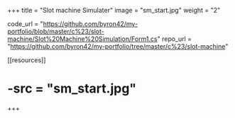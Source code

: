 +++
title = "Slot machine Simulater"
image = "sm_start.jpg"
weight = "2"

code_url = "https://github.com/byron42/my-portfolio/blob/master/c%23/slot-machine/Slot%20Machine%20Simulation/Form1.cs"
repo_url = "https://github.com/byron42/my-portfolio/tree/master/c%23/slot-machine"

[[resources]]
# -src = "sm_start.jpg"
+++
<!-- 
* this is something else trying to figure all of this out
* some days I enjoy, others are awful
* eventually I'll end up happy with what I'm doing
* until then I'll keep trying to get better -->
